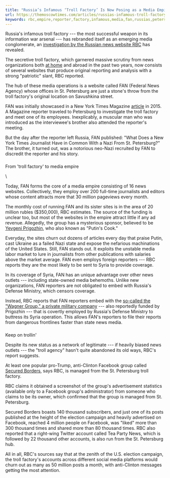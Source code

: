 ```yaml
---
title: "Russia’s Infamous ‘Troll Factory’ Is Now Posing as a Media Empire"
url: https://themoscowtimes.com/articles/russias-infamous-troll-factory-is-now-posing-as-a-media-empire-57534
keywords: rbc,empire,reporter,factory,infamous,media,fan,russias,petersburg,website,york,posing,websites,troll
---
```

Russia's infamous troll factory --- the most successful weapon in its information war arsenal --- has rebranded itself as an emerging media conglomerate, an [investigation by the Russian news website RBC](http://www.rbc.ru/magazine/2017/04/58d106b09a794710fa8934ac?from=subject) has revealed.

The secretive troll factory, which garnered massive scrutiny from news organizations both [at home](https://themoscowtimes.com/articles/soldier-in-russias-troll-army-sues-her-ex-employer-46959) and abroad in the past two years, now consists of several websites that produce original reporting and analysis with a strong "patriotic" slant, RBC reported.

The hub of these media operations is a website called FAN (Federal News Agency) whose offices in St. Petersburg are just a stone's throw from the troll factory's original location on Savushkina street.

FAN was initially showcased in a New York Times Magazine [article](https://www.nytimes.com/2015/06/07/magazine/the-agency.html) in 2015. A Magazine reporter traveled to Petersburg to investigate the troll factory and meet one of its employees. Inexplicably, a muscular man who was introduced as the interviewee's brother also attended the reporter's meeting.

But the day after the reporter left Russia, FAN published: "What Does a New York Times Journalist Have in Common With a Nazi From St. Petersburg?" The brother, it turned out, was a notorious neo-Nazi recruited by FAN to discredit the reporter and his story.

### 

From 'troll factory' to media empire

\

Today, FAN forms the core of a media empire consisting of 16 news websites. Collectively, they employ over 200 full-time journalists and editors whose content attracts more that 30 million pageviews every month.

The monthly cost of running FAN and its sister sites is in the area of 20 million rubles (\$350,000), RBC estimates. The source of the funding is unclear too, but most of the websites in the empire attract little if any ad revenue. Allegedly, the group has a mysterious sponsor, believed to be [Yevgeni Prigozhin](https://themoscowtimes.com/news/russian-troll-factory-owner-added-to-us-sanctions-list-56600), who also known as "Putin's Cook."

Everyday, the sites churn out dozens of articles every day that praise Putin, cast Ukraine as a failed Nazi state and expose the nefarious machinations of the United States. Still, FAN stands out. It exploits the unstable media labor market to lure in journalists from other publications with salaries above the market average. FAN even employs foreign reporters --- RBC reports they are the most likely to be sent to Syria to provide coverage.

In its coverage of Syria, FAN has an unique advantage over other news outlets --- including state-owned media behemoths. Unlike new organizations, FAN reporters are not obligated to embed with Russia's Defense Ministry, which censors coverage.

Instead, RBC reports that FAN reporters embed with the [so-called the "Wagner Group," a private military company](https://themoscowtimes.com/news/more-undocumented-russian-fighters-from-private-wagner-group-die-in-syria-57499) --- also reportedly funded by Prigozhin --- that is covertly employed by Russia's Defense Ministry to buttress its Syria operation. This allows FAN's reporters to file their reports from dangerous frontlines faster than state news media.

### 

Keep on trollin'

Despite its new status as a network of legitimate --- if heavily biased news outlets --- the "troll agency" hasn't quite abandoned its old ways, RBC's report suggests.

At least one popular pro-Trump, anti-Clinton Facebook group called [Secured Borders](https://www.facebook.com/Secured.Borders/), says RBC, is managed from the St. Petersburg troll factory.

RBC claims it obtained a screenshot of the group's advertisement statistics (available only to a Facebook group's administrator) from someone who claims to be its owner, which confirmed that the group is managed from St. Petersburg.

Secured Borders boasts 140 thousand subscribers, and just one of its posts published at the height of the election campaign and heavily advertised on Facebook, reached 4 million people on Facebook, was "liked" more than 300 thousand times and shared more than 80 thousand times. RBC also reported that a right-wing Twitter account called Tea Party News, which is followed by 22 thousand other accounts, is also run from the St. Petersburg hub.

All in all, RBC's sources say that at the zenith of the U.S. election campaign, the troll factory's accounts across different social media platforms would churn out as many as 50 million posts a month, with anti-Clinton messages getting the most attention.
